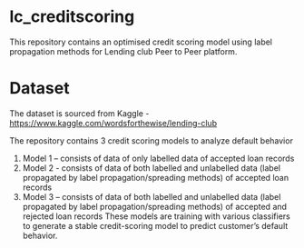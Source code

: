 # lc_creditscoring
This repository contains an optimised credit scoring model using label propagation methods for Lending club Peer to Peer platform. 

# Dataset
The dataset is sourced from Kaggle - https://www.kaggle.com/wordsforthewise/lending-club

The repository contains 3 credit scoring models to analyze default behavior
1. Model 1 – consists of data of only labelled data of accepted loan records
2. Model 2 - consists of data of both labelled and unlabelled data (label propagated by label propagation/spreading methods) of accepted loan records
3. Model 3 – consists of data of both labelled and unlabelled data (label propagated by label propagation/spreading methods) of accepted and rejected loan records
These models are training with various classifiers to generate a stable credit-scoring model to predict customer’s default behavior.

